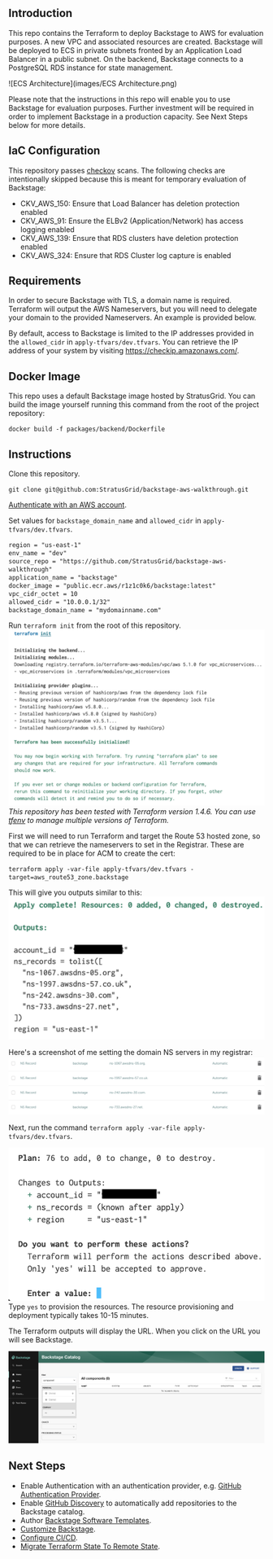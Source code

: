 ## Introduction

This repo contains the Terraform to deploy Backstage to AWS for evaluation purposes. A new VPC and associated resources are created. Backstage will be deployed to ECS in private subnets fronted by an Application Load Balancer in a public subnet. On the backend, Backstage connects to a PostgreSQL RDS instance for state management.

![ECS Architecture](images/ECS Architecture.png)

Please note that the instructions in this repo will enable you to use Backstage for evaluation purposes. Further investment will be required in order to implement Backstage in a production capacity. See Next Steps below for more details.

## IaC Configuration

This repository passes [checkov](https://www.checkov.io/) scans. The following checks are intentionally skipped because this is meant for temporary evaluation of Backstage:

- CKV_AWS_150: Ensure that Load Balancer has deletion protection enabled
- CKV_AWS_91: Ensure the ELBv2 (Application/Network) has access logging enabled
- CKV_AWS_139: Ensure that RDS clusters have deletion protection enabled
- CKV_AWS_324: Ensure that RDS Cluster log capture is enabled

## Requirements

In order to secure Backstage with TLS, a domain name is required. Terraform will output the AWS Nameservers, but you will need to delegate your domain to the provided Nameservers. An example is provided below.

By default, access to Backstage is limited to the IP addresses provided in the `allowed_cidr` in `apply-tfvars/dev.tfvars`. You can retrieve the IP address of your system by visiting https://checkip.amazonaws.com/.

## Docker Image

This repo uses a default Backstage image hosted by StratusGrid. You can build the image yourself running this command from the root of the project repository:

```
docker build -f packages/backend/Dockerfile
```

## Instructions

Clone this repository.

```
git clone git@github.com:StratusGrid/backstage-aws-walkthrough.git
```

[Authenticate with an AWS account](https://docs.aws.amazon.com/cli/latest/userguide/cli-chap-configure.html).

Set values for `backstage_domain_name` and `allowed_cidr` in `apply-tfvars/dev.tfvars`.

```hcl
region = "us-east-1"
env_name = "dev"
source_repo = "https://github.com/StratusGrid/backstage-aws-walkthrough"
application_name = "backstage"
docker_image = "public.ecr.aws/r1z1c0k6/backstage:latest"
vpc_cidr_octet = 10
allowed_cidr = "10.0.0.1/32"
backstage_domain_name = "mydomainname.com"
```

Run `terraform init` from the root of this repository.
![TF Init](images/tfinit.png)
_This repository has been tested with Terraform version 1.4.6. You can use [tfenv](https://github.com/tfutils/tfenv) to manage multiple versions of Terraform._

First we will need to run Terraform and target the Route 53 hosted zone, so that we can retrieve the nameservers to set in the Registrar. These are required to be in place for ACM to create the cert:

```
terraform apply -var-file apply-tfvars/dev.tfvars -target=aws_route53_zone.backstage
```

This will give you outputs similar to this:
![Targeted Apply](images/target.png)

Here's a screenshot of me setting the domain NS servers in my registrar:
![Registrar](images/registrar.png)

Next, run the command `terraform apply -var-file apply-tfvars/dev.tfvars`.

![Terraform Apply](images/apply.png)
Type `yes` to provision the resources. The resource provisioning and deployment typically takes 10-15 minutes.

The Terraform outputs will display the URL. When you click on the URL you will see Backstage.

![Backstage](images/backstage.png)

## Next Steps

- Enable Authentication with an authentication provider, e.g. [GitHub Authentication Provider](https://backstage.io/docs/auth/github/provider/).
- Enable [GitHub Discovery](https://backstage.io/docs/integrations/github/discovery/) to automatically add repositories to the Backstage catalog.
- Author [Backstage Software Templates](https://backstage.io/docs/features/software-templates/).
- [Customize Backstage](https://backstage.io/docs/getting-started/app-custom-theme/).
- [Configure CI/CD](https://docs.aws.amazon.com/codepipeline/latest/userguide/tutorials-ecs-ecr-codedeploy.html).
- [Migrate Terraform State To Remote State](https://developer.hashicorp.com/terraform/language/settings/backends/s3).
